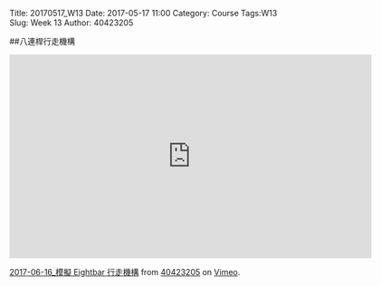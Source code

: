 Title: 20170517_W13
Date: 2017-05-17 11:00
Category: Course
Tags:W13
Slug: Week 13
Author: 40423205

##八連桿行走機構

<iframe src="https://player.vimeo.com/video/222323602" width="640" height="360" frameborder="0" webkitallowfullscreen mozallowfullscreen allowfullscreen></iframe>
<p><a href="https://vimeo.com/222323602">2017-06-16_模擬 Eightbar 行走機構</a> from <a href="https://vimeo.com/user63868127">40423205</a> on <a href="https://vimeo.com">Vimeo</a>.</p>